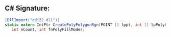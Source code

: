 
## C# Signature:
```cs
[DllImport("gdi32.dll")]
static extern IntPtr CreatePolyPolygonRgn(POINT [] lppt, int [] lpPolyCounts,
   int nCount, int fnPolyFillMode);
```
